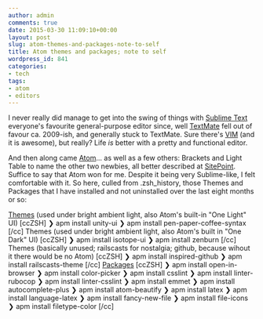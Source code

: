 ```yaml
---
author: admin
comments: true
date: 2015-03-30 11:09:10+00:00
layout: post
slug: atom-themes-and-packages-note-to-self
title: Atom themes and packages; note to self
wordpress_id: 841
categories:
- tech
tags:
- atom
- editors
---
```


I never really did manage to get into the swing of things with [Sublime Text](http://www.sublimetext.com/) everyone's favourite general-purpose editor since, well [TextMate](https://macromates.com/) fell out of favour ca. 2009-ish, and generally stuck to TextMate. Sure there's [VIM](http://www.vim.org/) (and it is awesome), but really? Life _is_ better with a pretty and functional editor.

And then along came [Atom](https://atom.io/)... as well as a few others: Brackets and Light Table to name the other two newbies, all better described at [SitePoint](http://www.sitepoint.com/sitepoint-smackdown-atom-vs-brackets-vs-light-table-vs-sublime-text/). Suffice to say that Atom won for me. Despite it being very Sublime-like, I felt comfortable with it. So here, culled from .zsh_history, those Themes and Packages that I have installed and not uninstalled over the last eight months or so:

[Themes](https://atom.io/themes) (used under bright ambient light, also Atom's built-in "One Light" UI)
[ccZSH]
❯ apm install unity-ui
❯ apm install pen-paper-coffee-syntax
[/cc]
Themes (used under bright ambient light, also Atom's built in "One Dark" UI)
[ccZSH]
❯ apm install isotope-ui
❯ apm install zenburn
[/cc]
Themes (basically unused; railscasts for nostalgia; github, because wihout it there would be no Atom)
[ccZSH]
❯ apm install inspired-github
❯ apm install railscasts-theme
[/cc]
[Packages](https://atom.io/packages)
[ccZSH]
❯ apm install open-in-browser
❯ apm install color-picker
❯ apm install csslint
❯ apm install linter-rubocop
❯ apm install linter-csslint
❯ apm install emmet
❯ apm install autocomplete-plus
❯ apm install atom-beautify
❯ apm install latex
❯ apm install language-latex
❯ apm install fancy-new-file
❯ apm install file-icons
❯ apm install filetype-color
[/cc]
